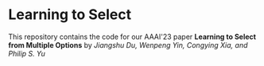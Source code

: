 # Learning to Select

This repository contains the code for our  AAAI'23 paper **Learning to Select from Multiple Options** by *Jiangshu Du, Wenpeng Yin, Congying Xia, and Philip S. Yu*